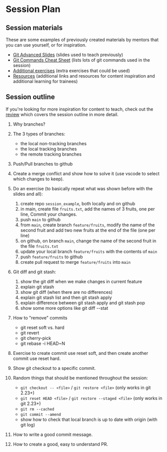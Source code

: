 # Session Plan

## Session materials

These are some examples of previously created materials by mentors that you can use yourself, or for inspiration.

- [Git Advanced Slides](./session-materials/Git_advanced.pdf) (slides used to teach previously)
- [Git Commands Cheat Sheet](./session-materials/cheatsheet.md) (lists lots of git commands used in the session)
- [Additional exercises](./session-materials/additional_exercises.md) (extra exercises that could be used)
- [Resources](./session-materials/resources.md) (additional links and resources for content inspiration and additional learning for trainees)

## Session outline

If you're looking for more inspiration for content to teach, check out the [review](./session-materials/review.md) which covers the session outline in more detail.

1. Why branches?

2. The 3 types of branches:

   - the local non-tracking branches
   - the local tracking branches
   - the remote tracking branches

3. Push/Pull branches to github

4. Create a merge conflict and show how to solve it (use vscode to select which changes to keep).

5. Do an exercise (to basically repeat what was shown before with the slides and all):

   1. create repo `session_example`, both locally and on github
   2. in main, create file `fruits.txt`, add the names of 3 fruits, one per line, Commit your changes.
   3. push `main` to github
   4. from `main`, create branch `feature/fruits`, modify the name of the second fruit and add two new fruits at the end of the file (one per line)
   5. on github, on branch `main`, change the name of the second fruit in the file `fruits.txt`
   6. update your local branch `feature/fruits` with the contents of `main`
   7. push `feature/fruits` to github
   8. create pull request to merge `feature/fruits` into `main`

6. Git diff and git stash:

   1. show the git diff when we make changes in current feature
   2. explain git stash
   3. show git diff (when there are no differences)
   4. explain git stash list and then git stash apply
   5. explain difference between git stash apply and git stash pop
   6. show some more options like git diff --stat

7. How to "remove" commits

   - git reset soft vs. hard
   - git revert
   - git cherry-pick
   - git rebase -i HEAD~N

8. Exercise to create commit use reset soft, and then create another commit use reset hard.

9. Show git checkout to a specific commit.

10. Random things that should be mentioned throughout the session:

    - `git checkout -- <file>` / `git restore <file>` (only works in git 2.23+)
    - `git reset HEAD <file>` / `git restore --staged <file>` (only works in git 2.23+)
    - `git rm --cached`
    - `git commit --amend`
    - show how to check that local branch is up to date with origin (with git log)

11. How to write a good commit message.

12. How to create a good, easy to understand PR.
